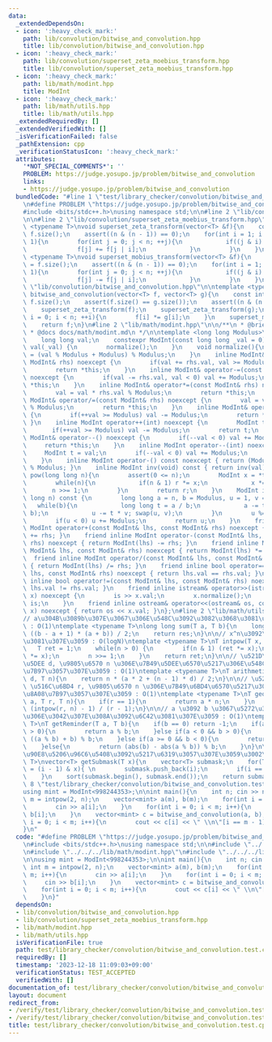 ```yaml
---
data:
  _extendedDependsOn:
  - icon: ':heavy_check_mark:'
    path: lib/convolution/bitwise_and_convolution.hpp
    title: lib/convolution/bitwise_and_convolution.hpp
  - icon: ':heavy_check_mark:'
    path: lib/convolution/superset_zeta_moebius_transform.hpp
    title: lib/convolution/superset_zeta_moebius_transform.hpp
  - icon: ':heavy_check_mark:'
    path: lib/math/modint.hpp
    title: ModInt
  - icon: ':heavy_check_mark:'
    path: lib/math/utils.hpp
    title: lib/math/utils.hpp
  _extendedRequiredBy: []
  _extendedVerifiedWith: []
  _isVerificationFailed: false
  _pathExtension: cpp
  _verificationStatusIcon: ':heavy_check_mark:'
  attributes:
    '*NOT_SPECIAL_COMMENTS*': ''
    PROBLEM: https://judge.yosupo.jp/problem/bitwise_and_convolution
    links:
    - https://judge.yosupo.jp/problem/bitwise_and_convolution
  bundledCode: "#line 1 \"test/library_checker/convolution/bitwise_and_convolution.test.cpp\"\
    \n#define PROBLEM \"https://judge.yosupo.jp/problem/bitwise_and_convolution\"\n\
    #include <bits/stdc++.h>\nusing namespace std;\n\n#line 2 \"lib/convolution/bitwise_and_convolution.hpp\"\
    \n\n#line 2 \"lib/convolution/superset_zeta_moebius_transform.hpp\"\n\ntemplate\
    \ <typename T>\nvoid superset_zeta_transform(vector<T> &f){\n    const int n =\
    \ f.size();\n    assert((n & (n - 1)) == 0);\n    for(int i = 1; i < n; i <<=\
    \ 1){\n        for(int j = 0; j < n; ++j){\n            if((j & i) == 0){\n  \
    \              f[j] += f[j | i];\n            }\n        }\n    }\n}\n\ntemplate\
    \ <typename T>\nvoid superset_mobius_transform(vector<T> &f){\n    const int n\
    \ = f.size();\n    assert((n & (n - 1)) == 0);\n    for(int i = 1; i < n; i <<=\
    \ 1){\n        for(int j = 0; j < n; ++j){\n            if((j & i) == 0){\n  \
    \              f[j] -= f[j | i];\n            }\n        }\n    }\n}\n#line 4\
    \ \"lib/convolution/bitwise_and_convolution.hpp\"\n\ntemplate <typename T>\nvector<T>\
    \ bitwise_and_convolution(vector<T> f, vector<T> g){\n    const int n = (int)\
    \ f.size();\n    assert(f.size() == g.size());\n    assert((n & (n - 1)) == 0);\n\
    \    superset_zeta_transform(f);\n    superset_zeta_transform(g);\n    for(int\
    \ i = 0; i < n; ++i){\n        f[i] *= g[i];\n    }\n    superset_mobius_transform(f);\n\
    \    return f;\n}\n#line 2 \"lib/math/modint.hpp\"\n\n/**\n * @brief ModInt\n\
    \ * @docs docs/math/modint.md\n */\n\ntemplate <long long Modulus>\nstruct ModInt{\n\
    \    long long val;\n    constexpr ModInt(const long long _val = 0) noexcept :\
    \ val(_val) {\n        normalize();\n    }\n    void normalize(){\n        val\
    \ = (val % Modulus + Modulus) % Modulus;\n    }\n    inline ModInt& operator+=(const\
    \ ModInt& rhs) noexcept {\n        if(val += rhs.val, val >= Modulus) val -= Modulus;\n\
    \        return *this;\n    }\n    inline ModInt& operator-=(const ModInt& rhs)\
    \ noexcept {\n        if(val -= rhs.val, val < 0) val += Modulus;\n        return\
    \ *this;\n    }\n    inline ModInt& operator*=(const ModInt& rhs) noexcept {\n\
    \        val = val * rhs.val % Modulus;\n        return *this;\n    }\n    inline\
    \ ModInt& operator/=(const ModInt& rhs) noexcept {\n        val = val * inv(rhs.val).val\
    \ % Modulus;\n        return *this;\n    }\n    inline ModInt& operator++() noexcept\
    \ {\n        if(++val >= Modulus) val -= Modulus;\n        return *this;\n   \
    \ }\n    inline ModInt operator++(int) noexcept {\n        ModInt t = val;\n \
    \       if(++val >= Modulus) val -= Modulus;\n        return t;\n    }\n    inline\
    \ ModInt& operator--() noexcept {\n        if(--val < 0) val += Modulus;\n   \
    \     return *this;\n    }\n    inline ModInt operator--(int) noexcept {\n   \
    \     ModInt t = val;\n        if(--val < 0) val += Modulus;\n        return t;\n\
    \    }\n    inline ModInt operator-() const noexcept { return (Modulus - val)\
    \ % Modulus; }\n    inline ModInt inv(void) const { return inv(val); }\n    ModInt\
    \ pow(long long n){\n        assert(0 <= n);\n        ModInt x = *this, r = 1;\n\
    \        while(n){\n            if(n & 1) r *= x;\n            x *= x;\n     \
    \       n >>= 1;\n        }\n        return r;\n    }\n    ModInt inv(const long\
    \ long n) const {\n        long long a = n, b = Modulus, u = 1, v = 0;\n     \
    \   while(b){\n            long long t = a / b;\n            a -= t * b; swap(a,\
    \ b);\n            u -= t * v; swap(u, v);\n        }\n        u %= Modulus;\n\
    \        if(u < 0) u += Modulus;\n        return u;\n    }\n    friend inline\
    \ ModInt operator+(const ModInt& lhs, const ModInt& rhs) noexcept { return ModInt(lhs)\
    \ += rhs; }\n    friend inline ModInt operator-(const ModInt& lhs, const ModInt&\
    \ rhs) noexcept { return ModInt(lhs) -= rhs; }\n    friend inline ModInt operator*(const\
    \ ModInt& lhs, const ModInt& rhs) noexcept { return ModInt(lhs) *= rhs; }\n  \
    \  friend inline ModInt operator/(const ModInt& lhs, const ModInt& rhs) noexcept\
    \ { return ModInt(lhs) /= rhs; }\n    friend inline bool operator==(const ModInt&\
    \ lhs, const ModInt& rhs) noexcept { return lhs.val == rhs.val; }\n    friend\
    \ inline bool operator!=(const ModInt& lhs, const ModInt& rhs) noexcept { return\
    \ lhs.val != rhs.val; }\n    friend inline istream& operator>>(istream& is, ModInt&\
    \ x) noexcept {\n        is >> x.val;\n        x.normalize();\n        return\
    \ is;\n    }\n    friend inline ostream& operator<<(ostream& os, const ModInt&\
    \ x) noexcept { return os << x.val; }\n};\n#line 2 \"lib/math/utils.hpp\"\n\n\
    // a\u304B\u3089b\u307E\u3067\u306E\u548C\u3092\u3082\u3068\u3081\u307E\u3059\
    \ : O(1)\ntemplate <typename T>\nlong long sum(T a, T b){\n    long long res =\
    \ ((b - a + 1) * (a + b)) / 2;\n    return res;\n}\n\n// x^n\u3092\u3082\u3068\
    \u3081\u307E\u3059 : O(logN)\ntemplate <typename T>\nT intpow(T x, int n){\n \
    \   T ret = 1;\n    while(n > 0) {\n        if(n & 1) (ret *= x);\n        (x\
    \ *= x);\n        n >>= 1;\n    }\n    return ret;\n}\n\n// \u521D\u9805 a, \u516C\
    \u5DEE d, \u9805\u6570 n \u306E\u7B49\u5DEE\u6570\u5217\u306E\u548C\u3092\u8A08\
    \u7B97\u3057\u307E\u3059 : O(1)\ntemplate <typename T>\nT arithmeticsum(T a, T\
    \ d, T n){\n    return n * (a * 2 + (n - 1) * d) / 2;\n}\n\n// \u521D\u9805 a,\
    \ \u516C\u6BD4 r, \u9805\u6570 n \u306E\u7B49\u6BD4\u6570\u5217\u306E\u548C\u3092\
    \u8A08\u7B97\u3057\u307E\u3059 : O(1)\ntemplate <typename T>\nT geometricsum(T\
    \ a, T r, T n){\n    if(r == 1){\n        return a * n;\n    }\n    return a *\
    \ (intpow(r, n) - 1) / (r - 1);\n}\n\n// a \u3092 b \u3067\u5272\u3063\u305F\u6B63\
    \u306E\u3042\u307E\u308A\u3092\u6C42\u3081\u307E\u3059 : O(1)\ntemplate <typename\
    \ T>\nT getReminder(T a, T b){\n    if(b == 0) return -1;\n    if(a >= 0 && b\
    \ > 0){\n        return a % b;\n    }else if(a < 0 && b > 0){\n        return\
    \ ((a % b) + b) % b;\n    }else if(a >= 0 && b < 0){\n        return a % b;\n\
    \    }else{\n        return (abs(b) - abs(a % b)) % b;\n    }\n}\n\n// x \u306E\
    \u90E8\u5206\u96C6\u5408\u3092\u5217\u6319\u3057\u307E\u3059\u3002\ntemplate <typename\
    \ T>\nvector<T> getSubmask(T x){\n    vector<T> submask;\n    for(T i = x; ; i\
    \ = (i - 1) & x){ \n        submask.push_back(i);\n        if(i == 0) break;\n\
    \    }\n    sort(submask.begin(), submask.end());\n    return submask;\n}\n#line\
    \ 8 \"test/library_checker/convolution/bitwise_and_convolution.test.cpp\"\n\n\
    using mint = ModInt<998244353>;\n\nint main(){\n    int n; cin >> n;\n    int\
    \ m = intpow(2, n);\n    vector<mint> a(m), b(m);\n    for(int i = 0; i < m; i++){\n\
    \        cin >> a[i];\n    }\n    for(int i = 0; i < m; i++){\n        cin >>\
    \ b[i];\n    }\n    vector<mint> c = bitwise_and_convolution(a, b);\n    for(int\
    \ i = 0; i < m; i++){\n        cout << c[i] << \" \\n\"[i == m - 1];\n    }\n\
    }\n"
  code: "#define PROBLEM \"https://judge.yosupo.jp/problem/bitwise_and_convolution\"\
    \n#include <bits/stdc++.h>\nusing namespace std;\n\n#include \"../../../lib/convolution/bitwise_and_convolution.hpp\"\
    \n#include \"../../../lib/math/modint.hpp\"\n#include \"../../../lib/math/utils.hpp\"\
    \n\nusing mint = ModInt<998244353>;\n\nint main(){\n    int n; cin >> n;\n   \
    \ int m = intpow(2, n);\n    vector<mint> a(m), b(m);\n    for(int i = 0; i <\
    \ m; i++){\n        cin >> a[i];\n    }\n    for(int i = 0; i < m; i++){\n   \
    \     cin >> b[i];\n    }\n    vector<mint> c = bitwise_and_convolution(a, b);\n\
    \    for(int i = 0; i < m; i++){\n        cout << c[i] << \" \\n\"[i == m - 1];\n\
    \    }\n}"
  dependsOn:
  - lib/convolution/bitwise_and_convolution.hpp
  - lib/convolution/superset_zeta_moebius_transform.hpp
  - lib/math/modint.hpp
  - lib/math/utils.hpp
  isVerificationFile: true
  path: test/library_checker/convolution/bitwise_and_convolution.test.cpp
  requiredBy: []
  timestamp: '2023-12-18 11:09:03+09:00'
  verificationStatus: TEST_ACCEPTED
  verifiedWith: []
documentation_of: test/library_checker/convolution/bitwise_and_convolution.test.cpp
layout: document
redirect_from:
- /verify/test/library_checker/convolution/bitwise_and_convolution.test.cpp
- /verify/test/library_checker/convolution/bitwise_and_convolution.test.cpp.html
title: test/library_checker/convolution/bitwise_and_convolution.test.cpp
---
```

